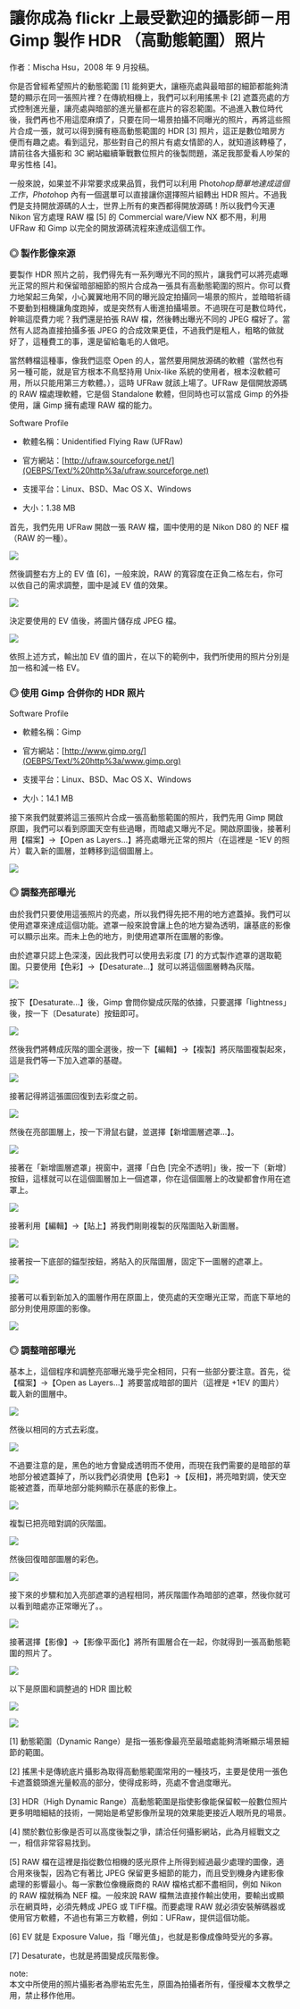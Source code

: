 # 讓你成為 flickr 上最受歡迎的攝影師－用 Gimp 製作 HDR （高動態範圍）照片

作者：Mischa Hsu，2008 年 9 月投稿。

你是否曾經希望照片的動態範圍 [1] 能夠更大，讓極亮處與最暗部的細節都能夠清楚的顯示在同一張照片裡？在傳統相機上，我們可以利用搖黑卡 [2] 遮蓋亮處的方式控制進光量，讓亮處與暗部的進光量都在底片的容忍範圍。不過進入數位時代後，我們再也不用這麼麻煩了，只要在同一場景拍攝不同曝光的照片，再將這些照片合成一張，就可以得到擁有極高動態範圍的 HDR [3] 照片，這正是數位暗房方便而有趣之處。看到這兒，那些對自己的照片有處女情節的人，就知道該轉檯了，請前往各大攝影和 3C 網站繼續筆戰數位照片的後製問題，滿足我那愛看人吵架的卑劣性格 [4]。

一般來說，如果並不非常要求成果品質，我們可以利用 Photo$hop 簡單地達成這個工作，Photo$hop 內有一個選單可以直接讓你選擇照片組轉出 HDR 照片。不過我們是支持開放源碼的人士，世界上所有的東西都得開放源碼！所以我們今天連 Nikon 官方處理 RAW 檔 [5] 的 Commercial ware/View NX 都不用，利用 UFRaw 和 Gimp 以完全的開放源碼流程來達成這個工作。

### ◎ 製作影像來源

要製作 HDR 照片之前，我們得先有一系列曝光不同的照片，讓我們可以將亮處曝光正常的照片和保留暗部細節的照片合成為一張具有高動態範圍的照片。你可以費力地架起三角架，小心翼翼地用不同的曝光設定拍攝同一場景的照片，並暗暗祈禱不要動到相機讓角度跑掉，或是突然有人衝進拍攝場景。不過現在可是數位時代，幹嘛這麼費力呢？我們還是拍張 RAW 檔，然後轉出曝光不同的 JPEG 檔好了。當然有人認為直接拍攝多張 JPEG 的合成效果更佳，不過我們是粗人，粗略的做就好了，這種費工的事，還是留給龜毛的人做吧。

當然轉檔這種事，像我們這麼 Open 的人，當然要用開放源碼的軟體（當然也有另一種可能，就是官方根本不鳥堅持用 Unix-like 系統的使用者，根本沒軟體可用，所以只能用第三方軟體。），這時 UFRaw 就該上場了。UFRaw 是個開放源碼的 RAW 檔處理軟體，它是個 Standalone 軟體，但同時也可以當成 Gimp 的外掛使用，讓 Gimp 擁有處理 RAW 檔的能力。

Software Profile

* 軟體名稱：Unidentified Flying Raw (UFRaw)

* 官方網站：[http://ufraw.sourceforge.net/](OEBPS/Text/%20http%3a/ufraw.sourceforge.net)

* 支援平台：Linux、BSD、Mac OS X、Windows

* 大小：1.38 MB

首先，我們先用 UFRaw 開啟一張 RAW 檔，圖中使用的是 Nikon D80 的 NEF 檔（RAW 的一種）。

[![](http://www.openfoundry.org/images/080928/1.png)](http://www.openfoundry.org/images/080928/1.png)

然後調整右方上的 EV 值 [6]，一般來說，RAW 的寬容度在正負二格左右，你可以依自己的需求調整，圖中是減 EV 值的效果。

[![](http://www.openfoundry.org/images/080928/2.png)](http://www.openfoundry.org/images/080928/2.png)

決定要使用的 EV 值後，將圖片儲存成 JPEG 檔。

[![](http://www.openfoundry.org/images/080928/3.png)](http://www.openfoundry.org/images/080928/3.png)

依照上述方式，輸出加 EV 值的圖片，在以下的範例中，我們所使用的照片分別是加一格和減一格 EV。

### ◎ 使用 Gimp 合併你的 HDR 照片

Software Profile

* 軟體名稱：Gimp

* 官方網站：[http://www.gimp.org/](OEBPS/Text/%20http%3a/www.gimp.org)

* 支援平台：Linux、BSD、Mac OS X、Windows

* 大小：14.1 MB

接下來我們就要將這三張照片合成一張高動態範圍的照片，我們先用 Gimp 開啟原圖，我們可以看到原圖天空有些過曝，而暗處又曝光不足。開啟原圖後，接著利用【檔案】->【Open as Layers...】將亮處曝光正常的照片（在這裡是 -1EV 的照片）載入新的圖層，並轉移到這個圖層上。

[![](http://www.openfoundry.org/images/080928/6.png)](http://www.openfoundry.org/images/080928/6.png)

### ◎ 調整亮部曝光

由於我們只要使用這張照片的亮處，所以我們得先把不用的地方遮蓋掉。我們可以使用遮罩來達成這個功能。遮罩一般來說會讓上色的地方變為透明，讓基底的影像可以顯示出來。而未上色的地方，則使用遮罩所在圖層的影像。

由於遮罩只認上色深淺，因此我們可以使用去彩度 [7] 的方式製作遮罩的選取範圍。只要使用【色彩】->【Desaturate...】就可以將這個圖層轉為灰階。

[![](http://www.openfoundry.org/images/080928/7.png)](http://www.openfoundry.org/images/080928/7.png)

按下【Desaturate...】後，Gimp 會問你變成灰階的依據，只要選擇「lightness」後，按一下〔Desaturate〕按鈕即可。

![](http://www.openfoundry.org/images/080928/8.png)

然後我們將轉成灰階的圖全選後，按一下【編輯】->【複製】將灰階圖複製起來，這是我們等一下加入遮罩的基礎。

[![](http://www.openfoundry.org/images/080928/10.png)](http://www.openfoundry.org/images/080928/10.png)

接著記得將這張圖回復到去彩度之前。

[![](http://www.openfoundry.org/images/080928/11.png)](http://www.openfoundry.org/images/080928/11.png)

然後在亮部圖層上，按一下滑鼠右鍵，並選擇【新增圖層遮罩...】。

[![](http://www.openfoundry.org/images/080928/12.png)](http://www.openfoundry.org/images/080928/12.png)

接著在「新增圖層遮罩」視窗中，選擇「白色 [完全不透明]」後，按一下〔新增〕按鈕，這樣就可以在這個圖層加上一個遮罩，你在這個圖層上的改變都會作用在遮罩上。

![](http://www.openfoundry.org/images/080928/13.png)

接著利用【編輯】->【貼上】將我們剛剛複製的灰階圖貼入新圖層。

[![](http://www.openfoundry.org/images/080928/14.png)](http://www.openfoundry.org/images/080928/14.png)

接著按一下底部的錨型按鈕，將貼入的灰階圖層，固定下一圖層的遮罩上。

[![](http://www.openfoundry.org/images/080928/15.png)](http://www.openfoundry.org/images/080928/15.png)

接著可以看到新加入的圖層作用在原圖上，使亮處的天空曝光正常，而底下草地的部分則使用原圖的影像。

[![](http://www.openfoundry.org/images/080928/16.png)](http://www.openfoundry.org/images/080928/16.png)

### ◎ 調整暗部曝光

基本上，這個程序和調整亮部曝光幾乎完全相同，只有一些部分要注意。首先，從【檔案】->【Open as Layers...】將要當成暗部的圖片（這裡是 +1EV 的圖片）載入新的圖層中。

[![](http://www.openfoundry.org/images/080928/17.png)](http://www.openfoundry.org/images/080928/17.png)

然後以相同的方式去彩度。

[![](http://www.openfoundry.org/images/080928/18.png)](http://www.openfoundry.org/images/080928/18.png)

不過要注意的是，黑色的地方會變成透明而不使用，而現在我們需要的是暗部的草地部分被遮蓋掉了，所以我們必須使用【色彩】->【反相】，將亮暗對調，使天空能被遮蓋，而草地部分能夠顯示在基底的影像上。

[![](http://www.openfoundry.org/images/080928/19.png)](http://www.openfoundry.org/images/080928/19.png)

複製已把亮暗對調的灰階圖。

[![](http://www.openfoundry.org/images/080928/20.png)](http://www.openfoundry.org/images/080928/20.png)

然後回復暗部圖層的彩色。

[![](http://www.openfoundry.org/images/080928/21.png)](http://www.openfoundry.org/images/080928/21.png)

接下來的步驟和加入亮部遮罩的過程相同，將灰階圖作為暗部的遮罩，然後你就可以看到暗處亦正常曝光了。。

[![](http://www.openfoundry.org/images/080928/22.png)](http://www.openfoundry.org/images/080928/22.png)

接著選擇【影像】->【影像平面化】將所有圖層合在一起，你就得到一張高動態範圍的照片了。

[![](http://www.openfoundry.org/images/080928/23.png)](http://www.openfoundry.org/images/080928/23.png)

以下是原圖和調整過的 HDR 圖比較

![](http://www.openfoundry.org/images/080928/ori.jpg)

![](http://www.openfoundry.org/images/080928/hdr.jpg)

[1] 動態範圍（Dynamic Range）是指一張影像最亮至最暗處能夠清晰顯示場景細節的範圍。

[2] 搖黑卡是傳統底片攝影為取得高動態範圍常用的一種技巧，主要是使用一張色卡遮蓋鏡頭進光量較高的部分，使得成影時，亮處不會過度曝光。

[3] HDR（High Dynamic Range）高動態範圍是指使影像能保留較一般數位照片更多明暗細結的技術，一開始是希望影像所呈現的效果能更接近人眼所見的場景。

[4] 關於數位影像是否可以高度後製之爭，請洽任何攝影網站，此為月經戰文之一，相信非常容易找到。

[5] RAW 檔在這裡是指從數位相機的感光原件上所得到經過最少處理的圖像，適合用來後製，因為它有著比 JPEG 保留更多細節的能力，而且受到機身內建影像處理的影響最小。每一家數位像機廠商的 RAW 檔格式都不盡相同，例如 Nikon 的 RAW 檔就稱為 NEF 檔。一般來說 RAW 檔無法直接作輸出使用，要輸出或顯示在網頁時，必須先轉成 JPEG 或 TIFF檔。而要處理 RAW 就必須安裝解碼器或使用官方軟體，不過也有第三方軟體，例如：UFRaw，提供這個功能。

[6] EV 就是 Exposure Value，指「曝光值」，也就是影像成像時受光的多寡。

[7] Desaturate，也就是將圖變成灰階影像。

note:  
本文中所使用的照片攝影者為廖祐宏先生，原圖為拍攝者所有，僅授權本文教學之用，禁止移作他用。